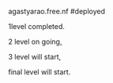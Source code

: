  agastyarao.free.nf
#deployed 





1level  completed. 

2 level on going, 

3 level will start, 

final level will start.
